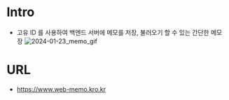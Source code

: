 # Intro
- 고유 ID 를 사용하여 백엔드 서버에 메모를 저장, 불러오기 할 수 있는 간단한 메모장
![2024-01-23_memo_gif](https://github.com/SEONGTAEK01/practice-webapp-memo/assets/33278794/e4ee7d20-4555-41b1-9b49-9767fd6dd329)

# URL
- https://www.web-memo.kro.kr
